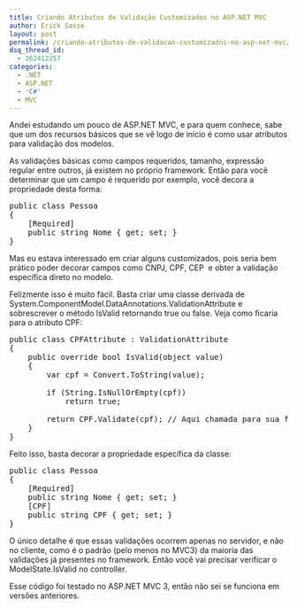 ```yaml
---
title: Criando Atributos de Validação Customizados no ASP.NET MVC
author: Erick Sasse
layout: post
permalink: /criando-atributos-de-validacao-customizados-no-asp-net-mvc/
dsq_thread_id:
  - 262412257
categories:
  - .NET
  - ASP.NET
  - 'C#'
  - MVC
---
```

Andei estudando um pouco de ASP.NET MVC, e para quem conhece, sabe que um dos recursos básicos que se vê logo de início é como usar atributos para validação dos modelos.

As validações básicas como campos requeridos, tamanho, expressão regular entre outros, já existem no próprio framework. Então para você determinar que um campo é requerido por exemplo, você decora a propriedade desta forma:

<pre class="wp-code-highlight prettyprint">public class Pessoa
{
    [Required]
    public string Nome { get; set; }
}</pre>

Mas eu estava interessado em criar alguns customizados, pois seria bem prático poder decorar campos como CNPJ, CPF, CEP  e obter a validação específica direto no modelo.

Felizmente isso é muito fácil. Basta criar uma classe derivada de System.ComponentModel.DataAnnotations.ValidationAttribute e sobrescrever o método IsValid retornando true ou false. Veja como ficaria para o atributo CPF:

<pre class="wp-code-highlight prettyprint">public class CPFAttribute : ValidationAttribute
{
    public override bool IsValid(object value)
    {
        var cpf = Convert.ToString(value);

        if (String.IsNullOrEmpty(cpf))
            return true;

        return CPF.Validate(cpf); // Aqui chamada para sua função de validar CPF
    }
}</pre>

Feito isso, basta decorar a propriedade específica da classe:

<pre class="wp-code-highlight prettyprint">public class Pessoa
{
    [Required]
    public string Nome { get; set; }
    [CPF]
    public string CPF { get; set; }
}</pre>

O único detalhe é que essas validações ocorrem apenas no servidor, e não no cliente, como é o padrão (pelo menos no MVC3) da maioria das validações já presentes no framework. Então você vai precisar verificar o ModelState.IsValid no controller.

Esse código foi testado no ASP.NET MVC 3, então não sei se funciona em versões anteriores.
